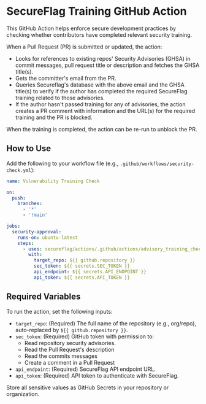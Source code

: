 # SecureFlag Training GitHub Action

This GitHub Action helps enforce secure development practices by checking whether contributors have completed relevant security training.

When a Pull Request (PR) is submitted or updated, the action:
- Looks for references to existing repos' Security Advisories (GHSA) in commit messages, pull request title or description and fetches the GHSA title(s).
- Gets the committer's email from the PR.
- Queries Secureflag's database with the above email and the GHSA title(s) to verify if the author has completed the required SecureFlag training related to those advisories.
- If the author hasn't passed training for any of advisories, the action creates a PR comment with information and the URL(s) for the required training and the PR is blocked.

When the training is completed, the action can be re-run to unblock the PR.

## How to Use

Add the following to your workflow file (e.g., `.github/workflows/security-check.yml`):

```yaml
name: Vulnerability Training Check

on:
  push:
    branches:
      - '*'
      - '!main'

jobs:
  security-approval:
    runs-on: ubuntu-latest
    steps:
      - uses: secureflag/actions/.github/actions/advisory_training_check@main
        with:
          target_repo: ${{ github.repository }}
          sec_token: ${{ secrets.SEC_TOKEN }}
          api_endpoint: ${{ secrets.API_ENDPOINT }}
          api_token: ${{ secrets.API_TOKEN }}
```

## Required Variables

To run the action, set the following inputs:

- `target_repo`: (Required) The full name of the repository (e.g., org/repo), auto-replaced by `${{ github.repository }}`.
- `sec_token`: (Required) GitHub token with permission to:
  - Read repository security advisories.
  - Read the Pull Request's description
  - Read the commits messages
  - Create a comment in a Pull Request
- `api_endpoint`: (Required) SecureFlag API endpoint URL.
- `api_token`: (Required) API token to authenticate with SecureFlag.

Store all sensitive values as GitHub Secrets in your repository or organization.
